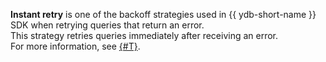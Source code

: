 **Instant retry** is one of the backoff strategies used in {{ ydb-short-name }} SDK when retrying queries that return an error.<br/>
This strategy retries queries immediately after receiving an error.<br/>
For more information, see [{#T}](../../error_handling.md#handling-retryable-errors).
